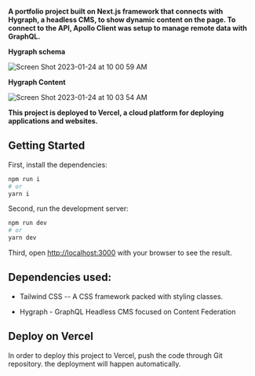 **A portfolio project built on Next.js framework that connects with Hygraph, a headless CMS, to show dynamic content on the page. To connect to the API, Apollo Client was setup to manage remote data with GraphQL.**

**Hygraph schema**

![Screen Shot 2023-01-24 at 10 00 59 AM](https://user-images.githubusercontent.com/14649651/214330174-1eb57e12-a8b6-4f47-b65c-dfcf2d5b4fcb.png)


**Hygraph Content**

![Screen Shot 2023-01-24 at 10 03 54 AM](https://user-images.githubusercontent.com/14649651/214330209-050a9ef9-1fac-42a6-a4da-4a141ba97617.png)


**This project is deployed to Vercel, a cloud platform for deploying applications and websites.**

## Getting Started

First, install the dependencies:

```bash
npm run i
# or
yarn i
```

Second, run the development server:

```bash
npm run dev
# or
yarn dev
```

Third, open [http://localhost:3000](http://localhost:3000) with your browser to see the result.


## Dependencies used:

- Tailwind CSS -- A CSS framework packed with styling classes.

- Hygraph - GraphQL Headless CMS focused on Content Federation


## Deploy on Vercel

In order to deploy this project to Vercel, push the code through Git repository. the deployment will happen automatically.

